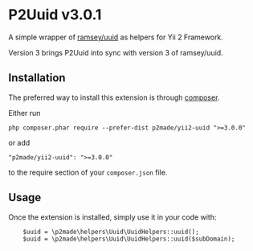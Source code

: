 P2Uuid v3.0.1
=============

A simple wrapper of [ramsey/uuid](https://github.com/ramsey/uuid) as helpers for Yii 2 Framework.

Version 3 brings P2Uuid into sync with version 3 of ramsey/uuid.

Installation
------------

The preferred way to install this extension is through [composer](http://getcomposer.org/download/).

Either run

```
php composer.phar require --prefer-dist p2made/yii2-uuid ">=3.0.0"
```

or add

```
"p2made/yii2-uuid": ">=3.0.0"
```

to the require section of your `composer.json` file.


Usage
-----

Once the extension is installed, simply use it in your code with:

```
	$uuid = \p2made\helpers\Uuid\UuidHelpers::uuid();
	$uuid = \p2made\helpers\Uuid\UuidHelpers::uuid($subDomain);
```
